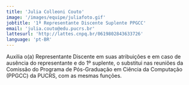 ```yaml
---
title: 'Julia Colleoni Couto'
image: '/images/equipe/juliafoto.gif'
jobtitle: '1ª Representante Discente Suplente PPGCC'
email: 'julia.couto@edu.pucrs.br'
lattesurl: 'http://lattes.cnpq.br/0619802843633726'
language: 'pt-BR'
---
```


Auxilia o(a) Representante Discente em suas atribuições e em caso de ausência do representante e do 1º suplente, o substitui nas reuniões da Comissão do Programa de Pós-Graduação em Ciência da Computação (PPGCC) da PUCRS, com as mesmas funções.
